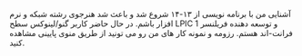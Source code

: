 <p class="pb-2">
آشنایی من با برنامه نویسی از ۱۳-۱۴ شروع شد و باعث شد هنرجوی رشته شبکه و نرم افزار باشم. در حال حاضر کاربر گنو/لینوکس سطح LPIC 1 و  توسعه دهنده فریلنسر فرانت-اند هستم. رزومه و نمونه کار های من رو می تونید از طریق منوی پایینی مشاهده کنید.</p>
